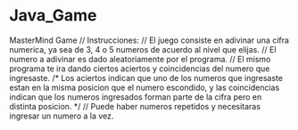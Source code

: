 # Java_Game
MasterMind Game
// Instrucciones:
// El juego consiste en adivinar una cifra numerica, ya sea de 3, 4 o 5 numeros de acuerdo al nivel que elijas.
// El numero a adivinar es dado aleatoriamente por el programa.
// El mismo programa te ira dando ciertos aciertos y coincidencias del numero que ingresaste.
/* Los aciertos indican que uno de los numeros que ingresaste estan en la misma posicion que el numero escondido,
y las coincidencias indican que los numeros ingresados forman parte de la cifra pero en distinta posicion. */
// Puede haber numeros repetidos y necesitaras ingresar un numero a la vez.
